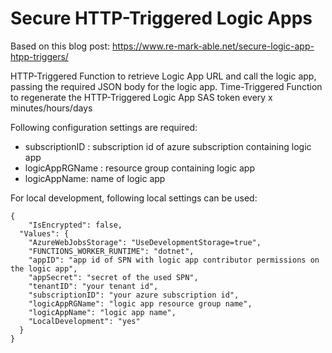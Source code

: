 # Secure HTTP-Triggered Logic Apps
Based on this blog post: https://www.re-mark-able.net/secure-logic-app-htpp-triggers/

HTTP-Triggered Function to retrieve Logic App URL and call the logic app, passing the required JSON body for the logic app.
Time-Triggered Function to regenerate the HTTP-Triggered Logic App SAS token every x minutes/hours/days

Following configuration settings are required:
- subscriptionID : subscription id of azure subscription containing logic app
- logicAppRGName : resource group containing logic app
- logicAppName: name of logic app

For local development, following local settings can be used:
```
{
    "IsEncrypted": false,
  "Values": {
    "AzureWebJobsStorage": "UseDevelopmentStorage=true",
    "FUNCTIONS_WORKER_RUNTIME": "dotnet",
    "appID": "app id of SPN with logic app contributor permissions on the logic app",
    "appSecret": "secret of the used SPN",
    "tenantID": "your tenant id",
    "subscriptionID": "your azure subscription id",
    "logicAppRGName": "logic app resource group name",
    "logicAppName": "logic app name",
    "LocalDevelopment": "yes"
  }
}
```